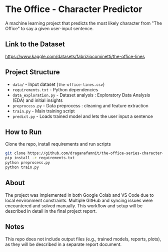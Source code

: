 # The Office - Character Predictor
A machine learning project that predicts the most likely character from "The Office" to say a given user-input sentence.

## Link to the Dataset
https://www.kaggle.com/datasets/fabriziocominetti/the-office-lines

## Project Structure
- `data/` - Input dataset (`the-office-lines.csv`)
- `requirements.txt` - Python dependencies
- `data_exploration.py` - Dataset analysis : Exploratory Data Analysis (EDA) and initial insights
- `preprocess.py` - Data preprocess : cleaning and feature extraction
- `train.py` - Main training script
- `predict.py` - Loads trained model and lets the user input a sentence


## How to Run
Clone the repo, install requirements and run scripts
```bash
git clone https://github.com/draganafamnit/the-office-series-character-predictor.git
pip install -r requirements.txt
python preprocess.py
python train.py
```
## About
The project was implemented in both Google Colab and VS Code due to local environment constraints. Multiple GitHub and syncing issues were encountered and solved manually. This workflow and setup will be described in detail in the final project report.

## Notes
This repo does not include output files (e.g., trained models, reports, plots), as they will be described in a separate report document.
